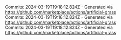 Commits: 2024-03-19T19:18:12.824Z - Generated via https://github.com/marketplace/actions/artificial-grass
<br>
Commits: 2024-03-19T19:18:12.824Z - Generated via https://github.com/marketplace/actions/artificial-grass
<br>
Commits: 2024-03-19T19:18:12.824Z - Generated via https://github.com/marketplace/actions/artificial-grass
<br>
